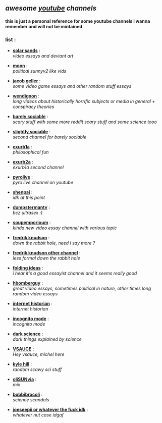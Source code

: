 [yt]: https://www.youtube.com

<!---

* [**channel**](link) :  
    _desc_

--->

## _awesome [youtube][yt] channels_

#### **this is just a personal reference for some youtube channels i wanna remember and will not be mintained**

### list :

* [**solar sands**](https://www.youtube.com/@SolarSands) :  
    _video essays and deviant art_

* [**moon**](https://www.youtube.com/@Moon-Real) :  
    _political sunnyv2 like vids_

* [**jacob geller**](https://www.youtube.com/@JacobGeller) :  
    _some video game essays and other random stuff essays_

* [**wendigoon**](https://www.youtube.com/@Wendigoon) :  
    _long videos about historically horrific subjects or media in general + conspiracy theories_

* [**barely sociable**](https://www.youtube.com/@BarelySociable) :  
    _scary stuff with some more reddit scary stuff and some science tooo_

* [**slightly sociable**](https://www.youtube.com/@SlightlySociable) :  
    _second channel for barely sociable_

* [**exurb1a**](https://www.youtube.com/@Exurb1a) :  
    _philosophical fun_

* [**exurb2a**](https://www.youtube.com/@exurb2a114) :  
    _exurb1a second channel_

* [**pyrolive**](https://www.youtube.com/@PyrocynicalVEVO/) :  
    _pyro live channel on youtube_

* [**shenpai**](https://www.youtube.com/@AeroViro) :  
    _idk at this point_

* [**dumpstermantv**](https://www.youtube.com/@DumpsterManTV) :  
    _bcz ultrasex :)_

* [**soupemporioum**](https://www.youtube.com/@theoneandonlysoupemporium/) :  
    _kinda new video essay channel with various topic_

* [**fredrik knudson**](https://www.youtube.com/@FredrikKnudsen) :  
    _down the rabbit hole, need i say more ?_

* [**fredrik knudson other channel**](https://www.youtube.com/@fredrikknudsentheotherchan2338/) :  
    _less formal down the rabbit hole_

* [**folding ideas**](https://www.youtube.com/@FoldingIdeas) :  
    _i hear it's a good essayist channel and it seems really good_

* [**hbomberguy**](https://www.youtube.com/@hbomberguy) :  
    _great video essays, sometimes political in nature, other times long random video essays_

* [**internet historian**](https://www.youtube.com/@InternetHistorian) :  
    _internet historian_

* [**incognito mode**](https://www.youtube.com/@IHincognitoMode) :  
    _incognito mode_

* [**dark science**](https://www.youtube.com/@darkscienceyt) :  
    _dark things explained by science_

* [**VSAUCE**](https://www.youtube.com/@Vsauce) :  
    _Hey vsauce, michel here_

* [**kyle hill**](https://www.youtube.com/@kylehill) :  
    _random scawy sci stuff_

* [**oliSUNvia**](https://www.youtube.com/@oliSUNvia/) :  
    _mix_

* [**bobbibrocoli**](https://www.youtube.com/@BobbyBroccoli) :  
    _science scandals_

* [**joeseepii or whatever the fuck idk**](https://www.youtube.com/@Joeseppi) :  
    _whatever nut case idgaf_

